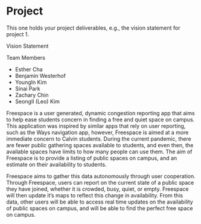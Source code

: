 # Project
This one holds your project deliverables, e.g., the vision statement for project 1.

Vision Statement


Team Members
- Esther Cha
- Benjamin Westerhof
- YoungIn Kim
- Sinai Park
- Zachary Chin
- SeongIl (Leo) Kim

Freespace is a user generated, dynamic congestion reporting app that aims to help ease students concern in finding a free and quiet space on campus. This application was inspired by similar apps that rely on user reporting, such as the Ways navigation app, however, Freespace is aimed at a more immediate concern to Calvin students. During the current pandemic, there are fewer public gathering spaces available to students, and even then, the available spaces have limits to how many people can use them. The aim of Freespace is to provide a listing of public spaces on campus, and an estimate on their availability to students.

Freespace aims to gather this data autonomously through user cooperation. Through Freespace, users can report on the current state of a public space they have joined, whether it is crowded, busy, quiet, or empty. Freespace will then update it’s maps to reflect this change in availability. From this data, other users will be able to access real time updates on the availability of public spaces on campus, and will be able to find the perfect free space on campus.
